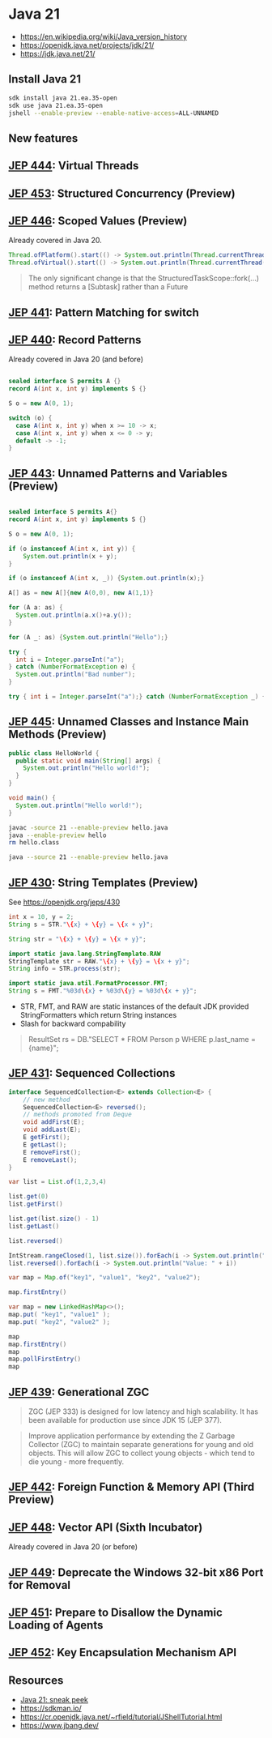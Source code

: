 # Java 21

- <https://en.wikipedia.org/wiki/Java_version_history>
- <https://openjdk.java.net/projects/jdk/21/>
- <https://jdk.java.net/21/>

## Install Java 21

```sh
sdk install java 21.ea.35-open
sdk use java 21.ea.35-open
jshell --enable-preview --enable-native-access=ALL-UNNAMED
```

## New features

## [JEP 444](https://openjdk.java.net/jeps/444): Virtual Threads
## [JEP 453](https://openjdk.java.net/jeps/453): Structured Concurrency (Preview)
## [JEP 446](https://openjdk.java.net/jeps/446): Scoped Values (Preview)

Already covered in Java 20.

```java
Thread.ofPlatform().start(() -> System.out.println(Thread.currentThread()));
Thread.ofVirtual().start(() -> System.out.println(Thread.currentThread()));
```

> The only significant change is that the StructuredTaskScope::fork(...) method returns a [Subtask] rather than a Future

## [JEP 441](https://openjdk.java.net/jeps/441): Pattern Matching for switch
## [JEP 440](https://openjdk.java.net/jeps/440): Record Patterns

Already covered in Java 20 (and before)

```java

sealed interface S permits A {}
record A(int x, int y) implements S {}

S o = new A(0, 1);

switch (o) {
  case A(int x, int y) when x >= 10 -> x;
  case A(int x, int y) when x <= 0 -> y;
  default -> -1;
}
```

## [JEP 443](https://openjdk.java.net/jeps/443): Unnamed Patterns and Variables (Preview)

```java

sealed interface S permits A{}
record A(int x, int y) implements S {}

S o = new A(0, 1);

if (o instanceof A(int x, int y)) {
    System.out.println(x + y);
}

if (o instanceof A(int x, _)) {System.out.println(x);}

A[] as = new A[]{new A(0,0), new A(1,1)}

for (A a: as) {
  System.out.println(a.x()+a.y());
}

for (A _: as) {System.out.println("Hello");}

try {
  int i = Integer.parseInt("a");
} catch (NumberFormatException e) {
  System.out.println("Bad number");
}

try { int i = Integer.parseInt("a");} catch (NumberFormatException _) { System.out.println("Bad number");}
```

## [JEP 445](https://openjdk.java.net/jeps/445): Unnamed Classes and Instance Main Methods (Preview)

```java
public class HelloWorld {
  public static void main(String[] args) {
    System.out.println("Hello world!");
  }
}
```

```java
void main() {
  System.out.println("Hello world!");
}
```

```sh
javac -source 21 --enable-preview hello.java
java --enable-preview hello
rm hello.class

java --source 21 --enable-preview hello.java
```

## [JEP 430](https://openjdk.java.net/jeps/430): String Templates (Preview)

See https://openjdk.org/jeps/430

```java
int x = 10, y = 2;
String s = STR."\{x} + \{y} = \{x + y}";

String str = "\{x} + \{y} = \{x + y}";

import static java.lang.StringTemplate.RAW
StringTemplate str = RAW."\{x} + \{y} = \{x + y}";
String info = STR.process(str);

import static java.util.FormatProcessor.FMT;
String s = FMT."%03d\{x} + %03d\{y} = %03d\{x + y}";

```

- STR, FMT, and RAW are static instances of the default JDK provided
  StringFormatters which return String instances
- Slash for backward compability

> ResultSet rs = DB."SELECT * FROM Person p WHERE p.last_name = \{name}";

## [JEP 431](https://openjdk.java.net/jeps/431): Sequenced Collections

```java
interface SequencedCollection<E> extends Collection<E> {
    // new method
    SequencedCollection<E> reversed();
    // methods promoted from Deque
    void addFirst(E);
    void addLast(E);
    E getFirst();
    E getLast();
    E removeFirst();
    E removeLast();
}
```

```java
var list = List.of(1,2,3,4)

list.get(0)
list.getFirst()

list.get(list.size() - 1)
list.getLast()

list.reversed()

IntStream.rangeClosed(1, list.size()).forEach(i -> System.out.println("Value: " + list.get(list.size() - i)))
list.reversed().forEach(i -> System.out.println("Value: " + i))
```

```java
var map = Map.of("key1", "value1", "key2", "value2");

map.firstEntry()

var map = new LinkedHashMap<>();
map.put( "key1", "value1" );
map.put( "key2", "value2" );

map
map.firstEntry()
map
map.pollFirstEntry()
map
```

## [JEP 439](https://openjdk.java.net/jeps/439): Generational ZGC

> ZGC (JEP 333) is designed for low latency and high scalability.
> It has been available for production use since JDK 15 (JEP 377).

> Improve application performance by extending the Z Garbage Collector (ZGC) to
> maintain separate generations for young and old objects. This will allow ZGC
> to collect young objects - which tend to die young - more frequently.

## [JEP 442](https://openjdk.java.net/jeps/442): Foreign Function & Memory API (Third Preview)
## [JEP 448](https://openjdk.java.net/jeps/448): Vector API (Sixth Incubator)

Already covered in Java 20 (or before)

## [JEP 449](https://openjdk.java.net/jeps/449): Deprecate the Windows 32-bit x86 Port for Removal
## [JEP 451](https://openjdk.java.net/jeps/451): Prepare to Disallow the Dynamic Loading of Agents
## [JEP 452](https://openjdk.java.net/jeps/452): Key Encapsulation Mechanism API

## Resources

- [Java 21: sneak peek](https://blogs.oracle.com/javamagazine/post/java-21-sneak-peek)
- <https://sdkman.io/>
- <https://cr.openjdk.java.net/~rfield/tutorial/JShellTutorial.html>
- <https://www.jbang.dev/>
